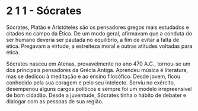 # 2 1 1 - Sócrates

Sócrates, Platão e Aristóteles são os pensadores gregos mais estudados e citados no campo da Ética. De um modo geral, afirmavam que a conduta do ser humano deveria ser pautada no equilíbrio, a fim de evitar a falta de ética. Pregavam a virtude, a estreiteza moral e outras atitudes voltadas para ética.

Sócrates nasceu em Atenas, provavelmente no ano 470 A.C., tornou-se um dos principais pensadores da Grécia Antiga. Aprendeu música é literatura, mas se dedicou à meditação e ao ensino filosófico. Desde jovem, ficou conhecido pela sua coragem e pelo seu intelecto. Serviu no exército, desempenou alguns cargos políticos e sempre foi um modelo irrepreensível de bom cidadão. Desde a juventude, Sócrates tinha o hábito de debater e dialogar com as pessoas de sua região.
